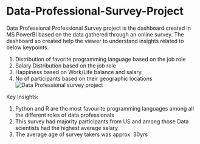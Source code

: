 # Data-Professional-Survey-Project
Data Professional Professional Survey project is the dashboard created in MS PowerBI based on the data gathered through an online survey. The dashboard so created help the viewer to understand insights related to below keypoints:
1. Distribution of favorite programming language based on the job role
2. Salary Distribution based on the job role
3. Happiness based on Work/Life balance and salary
4. No of participants based on their geographic locations
![Data Professional survey project](https://github.com/Harikrishnan-Nair/Data-Professional-Survey-Project/assets/95662379/14f08d68-14ae-4009-9e6b-75e671a78f6e)

Key Insights:
1.	Python and R are the most favourite programming languages among all the different roles of data professionals
2.	This survey had majority participants from US and among those Data scientists had the highest average salary
3.	The average age of survey takers was approx. 30yrs


